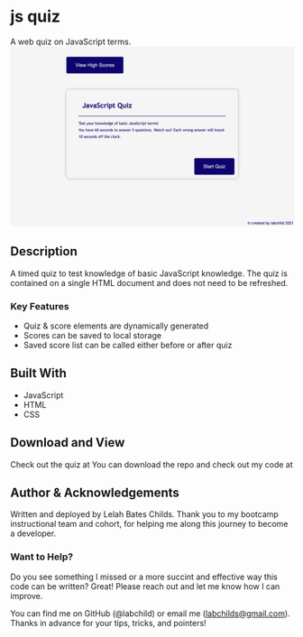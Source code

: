 # js quiz
A web quiz on JavaScript terms.
![js quiz preview](./assets/images/js-quiz-preview.png)

## Description
A timed quiz to test knowledge of basic JavaScript knowledge. The quiz is contained on a single HTML document and does not need to be refreshed.

### Key Features
* Quiz & score elements are dynamically generated
* Scores can be saved to local storage
* Saved score list can be called either before or after quiz

## Built With
* JavaScript
* HTML
* CSS

## Download and View
Check out the quiz at
You can download the repo and check out my code at

## Author & Acknowledgements
Written and deployed by Lelah Bates Childs.
Thank you to my bootcamp instructional team and cohort, for helping me along this journey to become a developer.

### Want to Help?
Do you see something I missed or a more succint and effective way this code can be written? Great! Please reach out and let me know how I can improve.

You can find me on GitHub (@labchild) or email me (labchilds@gmail.com). Thanks in advance for your tips, tricks, and pointers!
